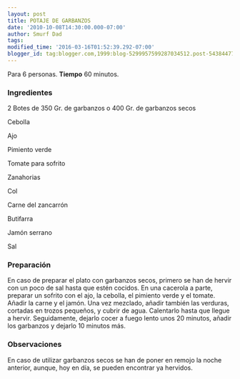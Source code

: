 ```yaml
---
layout: post
title: POTAJE DE GARBANZOS
date: '2010-10-08T14:30:00.000-07:00'
author: Smurf Dad
tags: 
modified_time: '2016-03-16T01:52:39.292-07:00'
blogger_id: tag:blogger.com,1999:blog-5299957599287034512.post-5438447780214213581
---
```


Para 6 personas.
<b>Tiempo</b> 60 minutos.

<h3>Ingredientes</h3>

2 Botes de 350 Gr. de garbanzos o 400 Gr. de garbanzos secos

Cebolla

Ajo

Pimiento verde

Tomate para sofrito

Zanahorias

Col

Carne del zancarrón

Butifarra

Jamón serrano

Sal

<h3>Preparación</h3>

En caso de preparar el plato con garbanzos secos, primero se han de hervir con un poco de sal hasta que estén cocidos. En una cacerola a parte, preparar un sofrito con el ajo, la cebolla, el pimiento verde y el tomate. Añadir la carne y el jamón. Una vez mezclado, añadir también las verduras, cortadas en trozos pequeños, y cubrir de agua. Calentarlo hasta que llegue a hervir. Seguidamente, dejarlo cocer a fuego lento unos 20 minutos, añadir los garbanzos y dejarlo 10 minutos más.

<h3>Observaciones</h3>

En caso de utilizar garbanzos secos se han de poner en remojo la noche anterior, aunque, hoy en día, se pueden encontrar ya hervidos.

